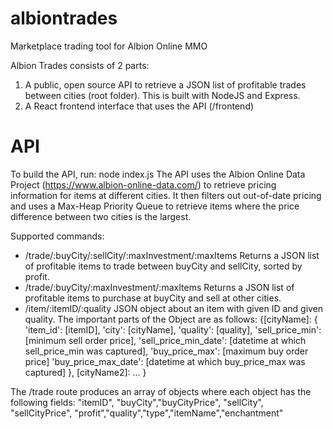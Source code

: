 # albiontrades
Marketplace trading tool for Albion Online MMO

Albion Trades consists of 2 parts:
1) A public, open source API to retrieve a JSON list of profitable trades between cities (root folder). This is built with NodeJS and Express.
2) A React frontend interface that uses the API (/frontend)

# API
To build the API, run: node index.js
The API uses the Albion Online Data Project (https://www.albion-online-data.com/) to retrieve pricing information for items at different cities. It then filters out out-of-date pricing and uses a Max-Heap Priority Queue to retrieve items where the price difference between two cities is the largest.

Supported commands:
- /trade/:buyCity/:sellCity/:maxInvestment/:maxItems
Returns a JSON list of profitable items to trade between buyCity and sellCity, sorted by profit.
- /trade/:buyCity/:maxInvestment/:maxItems
Returns a JSON list of profitable items to purchase at buyCity and sell at other cities.
- /item/:itemID/:quality
JSON object about an item with given ID and given quality. The important parts of the Object are as follows:
{[cityName]: {
    'item_id': [itemID],
    'city': [cityName],
    'quality': [quality],
    'sell_price_min': [minimum sell order price],
    'sell_price_min_date': [datetime at which sell_price_min was captured],
    'buy_price_max': [maximum buy order price]
    'buy_price_max_date': [datetime at which buy_price_max was captured]
},
[cityName2]: ...
}

The /trade route produces an array of objects where each object has the following fields: "itemID", "buyCity","buyCityPrice", "sellCity", "sellCityPrice", "profit","quality","type","itemName","enchantment"